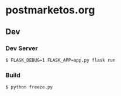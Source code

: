 # postmarketos.org

## Dev

### Dev Server

```bash
$ FLASK_DEBUG=1 FLASK_APP=app.py flask run
```

### Build

```bash
$ python freeze.py
```
